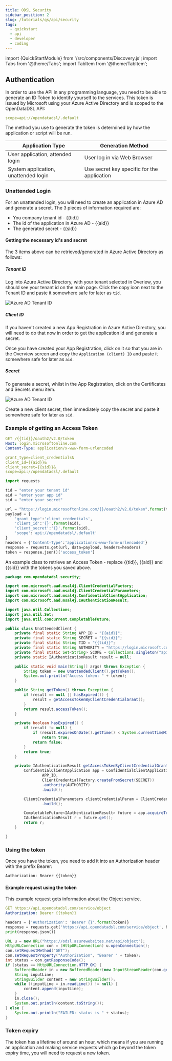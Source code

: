 ```yaml
---
title: ODSL Security
sidebar_position: 2
slug: /tutorials/qs/api/security
tags:
  - quickstart
  - api
  - developer
  - coding
---
```

import {QuickStartModule} from '/src/components/Discovery.js';
import Tabs from '@theme/Tabs';
import TabItem from '@theme/TabItem';

<QuickStartModule text="This quickstart module ..." />

## Authentication
In order to use the API in any programming language, you need to be able to generate an ID Token to identify yourself to the services.
This token is issued by Microsoft using your Azure Active Directory and is scoped to the OpenDataDSL API:

```yaml
scope=api://opendatadsl/.default
```

The method you use to generate the token is determined by how the application or script will be run.

|Application Type|Generation Method|
|-|-|
|User application, attended login|User log in via Web Browser|
|System application, unattended login|Use secret key specific for the application|


### Unattended Login
For an unattended login, you will need to create an application in Azure AD and generate a secret.
The 3 pieces of information required are:
* You company tenant id - {{tid}}
* The id of the application in Azure AD - {{aid}}
* The generated secret - {{sid}}

#### Getting the necessary id's and secret
The 3 items above can be retrieved/generated in Azure Active Directory as follows:

##### Tenant ID
Log into Azure Active Directory, with your tenant selected in Overiew, you should see your tenant id on the main page.
Click the copy icon next to the Tenant ID and paste it somewhere safe for later as `tid`.

![Azure AD Tenant ID](/img/tutorial/qs-api/aad_tid.png)

##### Client ID
If you haven't created a new App Registration in Azure Active Directory, you will need to do that now in order to get the application id and generate a secret.

Once you have created your App Registration, click on it so that you are in the Overview screen and copy the `Application (client) ID`  and paste it somewhere safe for later as `aid`.


##### Secret
To generate a secret, whilst in the App Registration, click on the Certificates and Secrets menu item.

![Azure AD Tenant ID](/img/tutorial/qs-api/aad_secrets.png)

Create a new client secret, then immediately copy the secret and paste it somewhere safe for later as `sid`.

### Example of getting an Access Token

<Tabs groupId="language">
<TabItem value="rest" label="REST" default>

```yaml
GET /{{tid}}/oauth2/v2.0/token
Host: login.microsoftonline.com
Content-Type: application/x-www-form-urlencoded

grant_type=client_credentials&
client_id={{aid}}&
client_secret={{sid}}&
scope=api://opendatadsl/.default
```

</TabItem>
<TabItem value="python" label="Python">

```python
import requests

tid = "enter your tenant id"
aid = "enter your app id"
sid = "enter your secret"

url = "https://login.microsoftonline.com/{}/oauth2/v2.0/token".format(tid)
payload = {
    'grant_type':'client_credentials',
    'client_id':'{}'.format(aid),
    'client_secret':'{}'.format(sid),
    'scope':'api://opendatadsl/.default'
}
headers = {'Content-Type':'application/x-www-form-urlencoded'}
response = requests.get(url, data=payload, headers=headers)
token = response.json()['access_token']
```

</TabItem>
<TabItem value="java" label="Java">

An example class to retrieve an Access Token - replace {{tid}}, {{aid}} and {{sid}} with the tokens you saved above.

```java
package com.opendatadsl.security;

import com.microsoft.aad.msal4j.ClientCredentialFactory;
import com.microsoft.aad.msal4j.ClientCredentialParameters;
import com.microsoft.aad.msal4j.ConfidentialClientApplication;
import com.microsoft.aad.msal4j.IAuthenticationResult;

import java.util.Collections;
import java.util.Set;
import java.util.concurrent.CompletableFuture;

public class UnattendedClient {
    private final static String APP_ID = "{{aid}}";
    private final static String SECRET = "{{sid}}";
    private final static String TID = "{{tid}}";
    private final static String AUTHORITY = "https://login.microsoft.com/" + TID;
    private final static Set<String> SCOPE = Collections.singleton("api://opendatadsl/.default");
    private static IAuthenticationResult result = null;

    public static void main(String[] args) throws Exception {
        String token = new UnattendedClient().getToken();
        System.out.println("Access token: " + token);
    }

    public String getToken() throws Exception {
        if (result == null || hasExpired()) {
            result = getAccessTokenByClientCredentialGrant();
        }
        return result.accessToken();
    }

    private boolean hasExpired() {
        if (result != null) {
            if (result.expiresOnDate().getTime() < System.currentTimeMillis())
                return true;
            return false;
        }
        return true;
    }

    private IAuthenticationResult getAccessTokenByClientCredentialGrant() throws Exception {
        ConfidentialClientApplication app = ConfidentialClientApplication.builder(
                APP_ID,
                ClientCredentialFactory.createFromSecret(SECRET))
                .authority(AUTHORITY)
                .build();

        ClientCredentialParameters clientCredentialParam = ClientCredentialParameters.builder(SCOPE)
                .build();

        CompletableFuture<IAuthenticationResult> future = app.acquireToken(clientCredentialParam);
        IAuthenticationResult r = future.get();
        return r;
    }

}
```

</TabItem>
</Tabs>

### Using the token
Once you have the token, you need to add it into an Authorization header with the prefix Bearer:

```js
Authorization: Bearer {{token}}
```

#### Example request using the token
This example request gets information about the Object service.

<Tabs groupId="language">
<TabItem value="rest" label="REST" default>

```yaml
GET https://api.opendatadsl.com/service/object
Authorization: Bearer {{token}}
```

</TabItem>
<TabItem value="python" label="Python">

```python
headers = {'Authorization': 'Bearer {}'.format(token)}
response = requests.get('https://api.opendatadsl.com/service/object', headers=headers)
print(response.json())
```

</TabItem>
<TabItem value="java" label="Java">

```java
URL u = new URL("https://odsl.azurewebsites.net/api/object");
HttpURLConnection con = (HttpURLConnection) u.openConnection();
con.setRequestMethod("GET");
con.setRequestProperty("Authorization", "Bearer " + token);
int status = con.getResponseCode();
if (status == HttpURLConnection.HTTP_OK) {
    BufferedReader in = new BufferedReader(new InputStreamReader(con.getInputStream()));
    String inputLine;
    StringBuilder content = new StringBuilder();
    while ((inputLine = in.readLine()) != null) {
        content.append(inputLine);
    }
    in.close();
    System.out.println(content.toString());
} else {
    System.out.println("FAILED: status is " + status);
}
```

</TabItem>
</Tabs>

### Token expiry
The token has a lifetime of around an hour, which means if you are running an application and making service requests which go beyond the token expiry time, you will need to request a new token.


